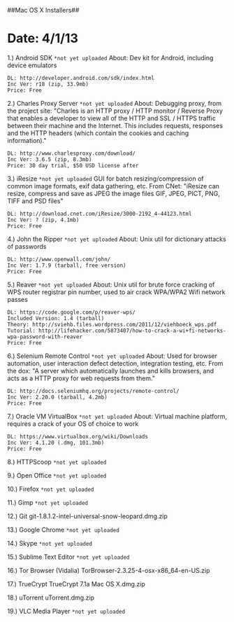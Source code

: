 ##Mac OS X Installers##

Date: 4/1/13
==============================


1.) Android SDK
	`*not yet uploaded`
	About: Dev kit for Android, including device emulators

	DL: http://developer.android.com/sdk/index.html
	Inc Ver: r18 (zip, 33.9mb)
	Price: Free


2.) Charles Proxy Server
    `*not yet uploaded`
	About: Debugging proxy, from the project site: "Charles is an HTTP proxy / HTTP monitor / Reverse Proxy that enables a developer to view all of the HTTP and SSL / HTTPS traffic between their machine and the Internet. This includes requests, responses and the HTTP headers (which contain the cookies and caching information)."

	DL: http://www.charlesproxy.com/download/
	Inc Ver: 3.6.5 (zip, 8.3mb)
	Price: 30 day trial, $50 USD license after



3.) iResize
    `*not yet uploaded`
	GUI for batch resizing/compression of common image formats, exif data gathering, etc. From CNet: "iResize can resize, compress and save as JPEG the image files GIF, JPEG, PICT, PNG, TIFF and PSD files"

	DL: http://download.cnet.com/iResize/3000-2192_4-44123.html
	Inc Ver: ? (zip, 4.1mb)
	Price: Free



4.) John the Ripper
    `*not yet uploaded`
	About: Unix util for dictionary attacks of passwords

	DL: http://www.openwall.com/john/
	Inc Ver: 1.7.9 (tarball, free version)
	Price: Free



5.) Reaver
    `*not yet uploaded`
	About: Unix util for brute force cracking of WPS router registrar pin number, used to air crack WPA/WPA2 Wifi network passes


	DL: https://code.google.com/p/reaver-wps/
	Included Version: 1.4 (tarball)
	Theory: http://sviehb.files.wordpress.com/2011/12/viehboeck_wps.pdf
	Tutorial: http://lifehacker.com/5873407/how-to-crack-a-wi+fi-networks-wpa-password-with-reaver
	Price: Free



6.) Selenium Remote Control
    `*not yet uploaded`
	About: Used for browser automation, user interaction defect detection, integration testing, etc. From the dox: "A server which automatically launches and kills browsers, and acts as a HTTP proxy for web requests from them."


	DL: http://docs.seleniumhq.org/projects/remote-control/
	Inc Ver: 2.20.0 (tarball, 4.2mb)
	Price: Free



7.) Oracle VM VirtualBox
    `*not yet uploaded`
	About: Virtual machine platform, requires a crack of your OS of choice to work


	DL: https://www.virtualbox.org/wiki/Downloads
	Inc Ver: 4.1.20 (.dmg, 101.3mb)
	Price: Free

8.) HTTPScoop
    `*not yet uploaded`

9.) Open Office
    `*not yet uploaded`

10.) Firefox
    `*not yet uploaded`

11.) Gimp
    `*not yet uploaded`

12.) Git
    git-1.8.1.2-intel-universal-snow-leopard.dmg.zip

13.) Google Chrome
    `*not yet uploaded`

14.) Skype
    `*not yet uploaded`

15.) Sublime Text Editor
    `*not yet uploaded`

16.) Tor Browser (Vidalia)
    TorBrowser-2.3.25-4-osx-x86_64-en-US.zip

17.) TrueCrypt
    TrueCrypt 7.1a Mac OS X.dmg.zip

18.) uTorrent
    uTorrent.dmg.zip

19.) VLC Media Player
    `*not yet uploaded`



